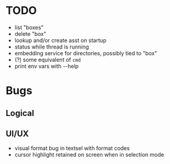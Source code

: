 # TODO

- list "boxes"
- delete "box"
- lookup and/or create asst on startup
- status while thread is running
- embedding service for directories, possibly tied to "box"
- (?) some equivalent of `cmd`
- print env vars with --help


# Bugs

## Logical

## UI/UX
- visual format bug in textsel with format codes
- cursor highlight retained on screen when in selection mode
